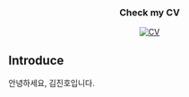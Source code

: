 <h3 align=center>
  Check my CV
</h3>
<div align=center>

  [![CV](https://img.shields.io/badge/-CV-111111?style=flat&logo=Read.cv&logoColor=white)](https://violet0929.github.io)

</div>







## Introduce
안녕하세요, 김진호입니다.
